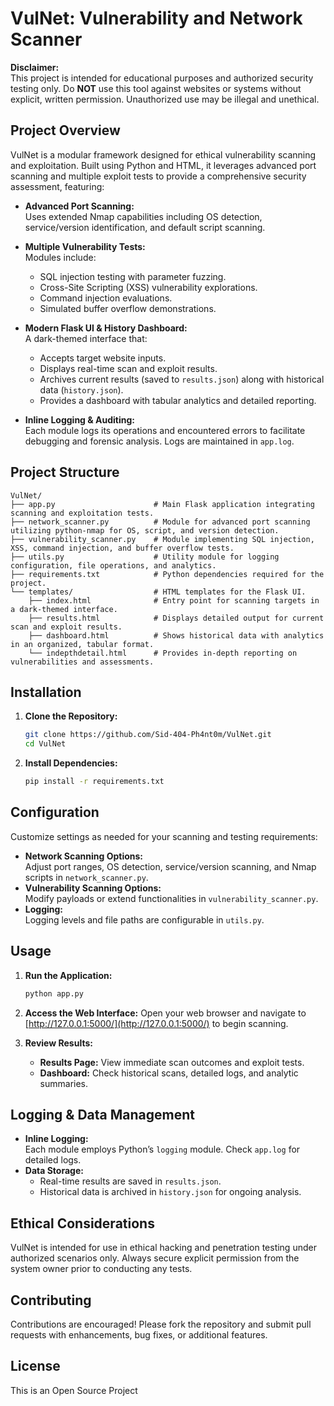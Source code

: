 # VulNet: Vulnerability and Network Scanner

**Disclaimer:**  
This project is intended for educational purposes and authorized security testing only. Do **NOT** use this tool against websites or systems without explicit, written permission. Unauthorized use may be illegal and unethical.

## Project Overview

VulNet is a modular framework designed for ethical vulnerability scanning and exploitation. Built using Python and HTML, it leverages advanced port scanning and multiple exploit tests to provide a comprehensive security assessment, featuring:

- **Advanced Port Scanning:**  
  Uses extended Nmap capabilities including OS detection, service/version identification, and default script scanning.

- **Multiple Vulnerability Tests:**  
  Modules include:
  - SQL injection testing with parameter fuzzing.
  - Cross-Site Scripting (XSS) vulnerability explorations.
  - Command injection evaluations.
  - Simulated buffer overflow demonstrations.

- **Modern Flask UI & History Dashboard:**  
  A dark-themed interface that:
  - Accepts target website inputs.
  - Displays real-time scan and exploit results.
  - Archives current results (saved to `results.json`) along with historical data (`history.json`).
  - Provides a dashboard with tabular analytics and detailed reporting.

- **Inline Logging & Auditing:**  
  Each module logs its operations and encountered errors to facilitate debugging and forensic analysis. Logs are maintained in `app.log`.

## Project Structure

```plaintext
VulNet/
├── app.py                      # Main Flask application integrating scanning and exploitation tests.
├── network_scanner.py          # Module for advanced port scanning utilizing python-nmap for OS, script, and version detection.
├── vulnerability_scanner.py    # Module implementing SQL injection, XSS, command injection, and buffer overflow tests.
├── utils.py                    # Utility module for logging configuration, file operations, and analytics.
├── requirements.txt            # Python dependencies required for the project.
└── templates/                  # HTML templates for the Flask UI.
    ├── index.html              # Entry point for scanning targets in a dark-themed interface.
    ├── results.html            # Displays detailed output for current scan and exploit results.
    ├── dashboard.html          # Shows historical data with analytics in an organized, tabular format.
    └── indepthdetail.html      # Provides in-depth reporting on vulnerabilities and assessments.
```

## Installation

1. **Clone the Repository:**
   ```bash
   git clone https://github.com/Sid-404-Ph4nt0m/VulNet.git
   cd VulNet
   ```

2. **Install Dependencies:**
   ```bash
   pip install -r requirements.txt
   ```

## Configuration

Customize settings as needed for your scanning and testing requirements:
- **Network Scanning Options:**  
  Adjust port ranges, OS detection, service/version scanning, and Nmap scripts in `network_scanner.py`.
- **Vulnerability Scanning Options:**  
  Modify payloads or extend functionalities in `vulnerability_scanner.py`.
- **Logging:**  
  Logging levels and file paths are configurable in `utils.py`.

## Usage

1. **Run the Application:**
   ```bash
   python app.py
   ```

2. **Access the Web Interface:**
   Open your web browser and navigate to [http://127.0.0.1:5000/](http://127.0.0.1:5000/) to begin scanning.

3. **Review Results:**
   - **Results Page:** View immediate scan outcomes and exploit tests.
   - **Dashboard:** Check historical scans, detailed logs, and analytic summaries.

## Logging & Data Management

- **Inline Logging:**  
  Each module employs Python’s `logging` module. Check `app.log` for detailed logs.
- **Data Storage:**  
  - Real-time results are saved in `results.json`.
  - Historical data is archived in `history.json` for ongoing analysis.

## Ethical Considerations

VulNet is intended for use in ethical hacking and penetration testing under authorized scenarios only. Always secure explicit permission from the system owner prior to conducting any tests.

## Contributing

Contributions are encouraged! Please fork the repository and submit pull requests with enhancements, bug fixes, or additional features.

## License

This is an Open Source Project

